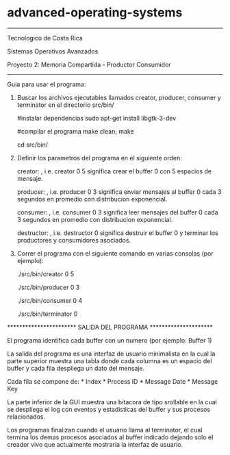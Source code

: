 # advanced-operating-systems

*****************************************************

Tecnologico de Costa Rica

Sistemas Operativos Avanzados

Proyecto 2: Memoria Compartida - Productor Consumidor

*****************************************************


Guia para usar el programa:

1. Buscar los archivos ejecutables llamados creator, producer, consumer y terminator en el directorio src/bin/
	
	#instalar dependencias
	sudo apt-get install libgtk-3-dev
	
	#compilar el programa
	make clean; make

	cd src/bin/

2. Definir los parametros del programa en el siguiente orden:

	creator: <bufferID> <numeroEspacios> , i.e. creator 0 5 significa crear el buffer 0 con 5 espacios de mensaje.

	producer: <bufferID> <tiempoPromedioEnviar> , i.e. producer 0 3 significa enviar mensajes al buffer 0 cada 3 segundos en promedio con distribucion exponencial.

	consumer: <bufferID> <tiempoPromedioLeer> , i.e. consumer 0 3 significa leer mensajes del buffer 0 cada 3 segundos en promedio con distribucion exponencial.

	destructor: <bufferID> , i.e. destructor 0 significa destruir el buffer 0 y terminar los productores y consumidores asociados. 
	
	
3. Correr el programa con el siguiente comando en varias consolas (por ejemplo):
	
	./src/bin/creator 0 5

	./src/bin/producer 0 3

	./src/bin/consumer 0 4

	./src/bin/terminator 0
	
	
*********************** SALIDA DEL PROGRAMA *********************

El programa identifica cada buffer con un numero (por ejemplo: Buffer 1)

La salida del programa es una interfaz de usuario minimalista en la cual la parte superior muestra una tabla donde cada columna es un espacio del buffer y cada fila despliega un dato del mensaje.

Cada fila se compone de:
	* Index
	* Process ID
	* Message Date
	* Message Key

La parte inferior de la GUI muestra una bitacora de tipo srollable en la cual se despliega el log con eventos y estadisticas del buffer y sus procesos relacionados.

Los programas finalizan cuando el usuario llama al terminator, el cual termina los demas procesos asociados al buffer indicado dejando solo el creador vivo que actualmente mostraria la interfaz de usuario. 


